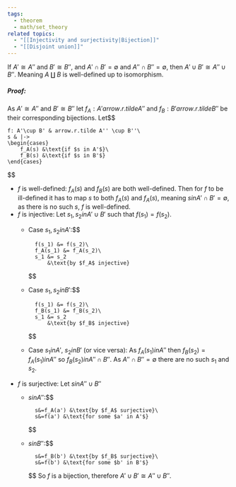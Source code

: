 ```yaml
---
tags:
  - theorem
  - math/set_theory
related topics:
  - "[[Injectivity and surjectivity|Bijection]]"
  - "[[Disjoint union]]"
---
```

If $A' \cong A''$ and $B' \cong B''$, and $A'\cap B' = \emptyset$ and $A''\cap B'' = \emptyset$, then $A' \cup B' \cong A'' \cup B''$. Meaning $A \amalg B$ is well-defined up to isomorphism.
##### Proof:
As $A' \cong A''$ and $B' \cong B''$ let $f_A: A' arrow.r.tilde A''$ and $f_B: B' arrow.r.tilde B''$ be their corresponding bijections. Let$$

	f: A'\cup B' & arrow.r.tilde A'' \cup B''\
	s & |-> 
	\begin{cases}
		f_A(s) &\text{if $s in A'$}\
		f_B(s) &\text{if $s in B'$}
	\end{cases}

$$
- $f$ is well-defined:
	$f_A(s)$ and $f_B(s)$ are both well-defined. Then for $f$ to be ill-defined it has to map $s$ to both $f_A(s)$ and $f_A(s)$, meaning $s in A' \cap B'=\emptyset$, as there is no such $s$, $f$ is well-defined.
- $f$ is injective:
	Let $s_1,s_2 in A'\cup B'$ such that $f(s_1)=f(s_2)$.
	- Case $s_1, s_2 in A'$:$$
		
			f(s_1) &= f(s_2)\
			f_A(s_1) &= f_A(s_2)\
			s_1 &= s_2
				&\text{by $f_A$ injective}
		
		$$
	- Case $s_1, s_2 in B'$:$$
		
			f(s_1) &= f(s_2)\
			f_B(s_1) &= f_B(s_2)\
			s_1 &= s_2
				&\text{by $f_B$ injective}
		
		$$
	- Case $s_1 in A'$, $s_2 in B'$ (or vice versa):
		As $f_A(s_1) in A''$ then $f_B(s_2)=f_A(s_1) in A''$ so $f_B(s_2) in A'' \cap B''$. As $A''\cap B''=\emptyset$ there are no such $s_1$ and $s_2$.
- $f$ is surjective:
	Let $s in A''\cup B''$
	- $s in A''$:$$
		
			s&=f_A(a') &\text{by $f_A$ surjective}\
			s&=f(a') &\text{for some $a' in A'$}
		
		$$
	- $s in B''$:$$
		
			s&=f_B(b') &\text{by $f_B$ surjective}\
			s&=f(b') &\text{for some $b' in B'$}
		
		$$
So $f$ is a bijection, therefore $A'\cup B' \cong A'' \cup B''$.